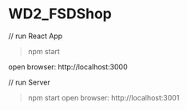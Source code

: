 # WD2_FSDShop
// run React App		
>	npm start

open browser: http://localhost:3000	

// run Server 	
>	npm start
open browser: http://localhost:3001